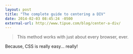 ```yaml
---
layout: post
title: "The complete guide to centering a DIV"
date: 2014-02-03 08:45:24 -0500
external-url: http://www.tipue.com/blog/center-a-div/
---
```


> This method works with just about every browser, ever.

Because, CSS is really easy... really!

